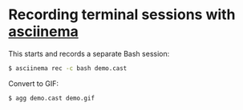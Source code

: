 # Recording terminal sessions with [asciinema](https://asciinema.org/)

This starts and records a separate Bash session:
```bash
$ asciinema rec -c bash demo.cast
```

Convert to GIF:
```bash
$ agg demo.cast demo.gif
```
